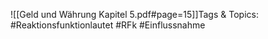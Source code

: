 
![[Geld und Währung Kapitel 5.pdf#page=15]]Tags & Topics:
   #Reaktionsfunktionlautet
   #RFk
   #Einflussnahme